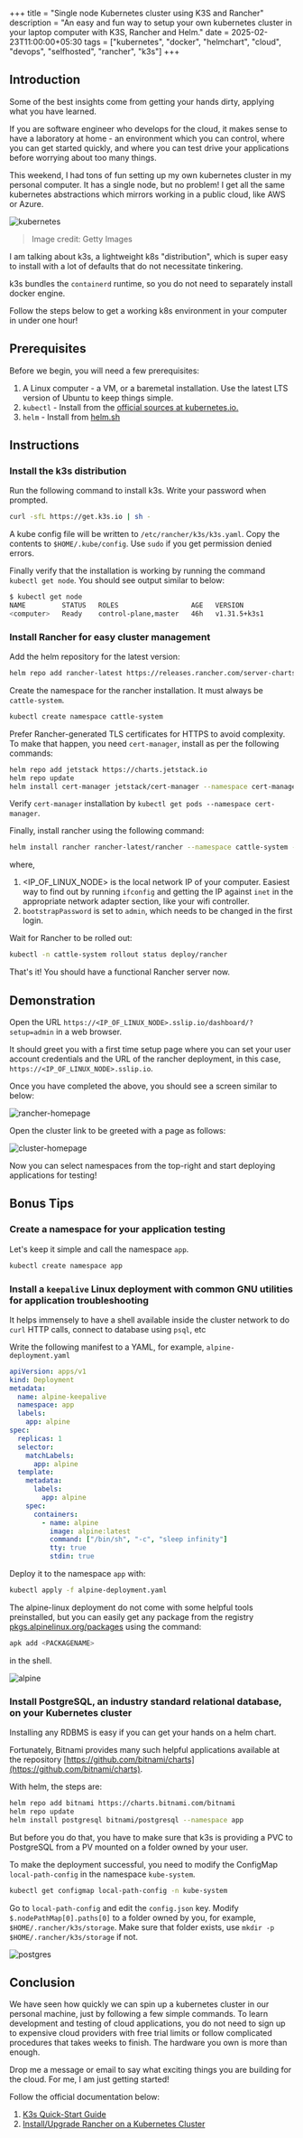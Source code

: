 +++
title = "Single node Kubernetes cluster using K3S and Rancher"
description = "An easy and fun way to setup your own kubernetes cluster in your laptop computer with K3S, Rancher and Helm."
date = 2025-02-23T11:00:00+05:30
tags = ["kubernetes", "docker", "helmchart", "cloud", "devops", "selfhosted", "rancher", "k3s"]
+++

## Introduction

Some of the best insights come from getting your hands dirty, applying what you have learned.

If you are software engineer who develops for the cloud, it makes sense to have a laboratory at home - an environment which you can control, where you can get started quickly, and where you can test drive your applications before worrying about too many things.

This weekend, I had tons of fun setting up my own kubernetes cluster in my personal computer. It has a single node, but no problem! I get all the same kubernetes abstractions which mirrors working in a public cloud, like AWS or Azure.

![kubernetes](/kubernetes-local/kubernetes.png)
> Image credit: Getty Images

I am talking about k3s, a lightweight k8s "distribution", which is super easy to install with a lot of defaults that do not necessitate tinkering.

k3s bundles the `containerd` runtime, so you do not need to separately install docker engine.

Follow the steps below to get a working k8s environment in your computer in under one hour!



## Prerequisites

Before we begin, you will need a few prerequisites:
1. A Linux computer - a VM, or a baremetal installation. Use the latest LTS version of Ubuntu to keep things simple.
2. `kubectl` - Install from the [official sources at kubernetes.io.](https://kubernetes.io/docs/tasks/tools/)
3. `helm` - Install from [helm.sh](https://helm.sh/)

## Instructions

### Install the k3s distribution

Run the following command to install k3s. Write your password when prompted.

```sh
curl -sfL https://get.k3s.io | sh - 
```

A kube config file will be written to `/etc/rancher/k3s/k3s.yaml`. Copy the contents to `$HOME/.kube/config`. Use `sudo` if you get permission denied errors.

Finally verify that the installation is working by running the command `kubectl get node`. You should see output similar to below:

```sh
$ kubectl get node
NAME         STATUS   ROLES                  AGE   VERSION
<computer>   Ready    control-plane,master   46h   v1.31.5+k3s1
```

### Install Rancher for easy cluster management

Add the helm repository for the latest version:

```sh
helm repo add rancher-latest https://releases.rancher.com/server-charts/latest
```

Create the namespace for the rancher installation. It must always be `cattle-system`.

```sh
kubectl create namespace cattle-system
```

Prefer Rancher-generated TLS certificates for HTTPS to avoid complexity. To make that happen, you need `cert-manager`, install as per the following commands:

```sh
helm repo add jetstack https://charts.jetstack.io
helm repo update
helm install cert-manager jetstack/cert-manager --namespace cert-manager --create-namespace --set crds.enabled=true
```

Verify `cert-manager` installation by `kubectl get pods --namespace cert-manager`.

Finally, install rancher using the following command:

```sh
helm install rancher rancher-latest/rancher --namespace cattle-system --set hostname=<IP_OF_LINUX_NODE>.sslip.io --set bootstrapPassword=admin
```

where,
1. <IP_OF_LINUX_NODE> is the local network IP of your computer. Easiest way to find out by running `ifconfig` and getting the IP against `inet` in the appropriate network adapter section, like your wifi controller.
2. `bootstrapPassword` is set to `admin`, which needs to be changed in the first login.

Wait for Rancher to be rolled out:
```sh
kubectl -n cattle-system rollout status deploy/rancher
```

That's it! You should have a functional Rancher server now.

## Demonstration

Open the URL `https://<IP_OF_LINUX_NODE>.sslip.io/dashboard/?setup=admin` in a web browser.

It should greet you with a first time setup page where you can set your user account credentials and the URL of the rancher deployment, in this case, `https://<IP_OF_LINUX_NODE>.sslip.io`.

Once you have completed the above, you should see a screen similar to below:

![rancher-homepage](/kubernetes-local/rancher-homepage.png)

Open the cluster link to be greeted with a page as follows:

![cluster-homepage](/kubernetes-local/cluster-homepage.png)

Now you can select namespaces from the top-right and start deploying applications for testing!

## Bonus Tips

### Create a namespace for your application testing

Let's keep it simple and call the namespace `app`.

```sh
kubectl create namespace app
```

### Install a `keepalive` Linux deployment with common GNU utilities for application troubleshooting

It helps immensely to have a shell available inside the cluster network to do `curl` HTTP calls, connect to database using `psql`, etc

Write the following manifest to a YAML, for example, `alpine-deployment.yaml`

```yaml
apiVersion: apps/v1
kind: Deployment
metadata:
  name: alpine-keepalive
  namespace: app
  labels:
    app: alpine
spec:
  replicas: 1
  selector:
    matchLabels:
      app: alpine
  template:
    metadata:
      labels:
        app: alpine
    spec:
      containers:
        - name: alpine
          image: alpine:latest
          command: ["/bin/sh", "-c", "sleep infinity"]
          tty: true
          stdin: true
```

Deploy it to the namespace `app` with:

```sh
kubectl apply -f alpine-deployment.yaml
```

The alpine-linux deployment do not come with some helpful tools preinstalled, but you can easily get any package from the registry [pkgs.alpinelinux.org/packages](https://pkgs.alpinelinux.org/packages) using the command:

```sh
apk add <PACKAGENAME>
```

in the shell.

![alpine](/kubernetes-local/alpine.png)


### Install PostgreSQL, an industry standard relational database, on your Kubernetes cluster

Installing any RDBMS is easy if you can get your hands on a helm chart.

Fortunately, Bitnami provides many such helpful applications available at the repository [https://github.com/bitnami/charts](https://github.com/bitnami/charts).

With helm, the steps are:

```sh
helm repo add bitnami https://charts.bitnami.com/bitnami
helm repo update
helm install postgresql bitnami/postgresql --namespace app
```

But before you do that, you have to make sure that k3s is providing a PVC to PostgreSQL from a PV mounted on a folder owned by your user.

To make the deployment successful, you need to modify the ConfigMap `local-path-config` in the namespace `kube-system`.

```sh
kubectl get configmap local-path-config -n kube-system
```

Go to `local-path-config` and edit the `config.json` key. Modify `$.nodePathMap[0].paths[0]` to a folder owned by you, for example, `$HOME/.rancher/k3s/storage`. Make sure that folder exists, use `mkdir -p $HOME/.rancher/k3s/storage` if not.

![postgres](/kubernetes-local/postgres.png)


## Conclusion

We have seen how quickly we can spin up a kubernetes cluster in our personal machine, just by following a few simple commands. To learn development and testing of cloud applications, you do not need to sign up to expensive cloud providers with free trial limits or follow complicated procedures that takes weeks to finish. The hardware you own is more than enough.

Drop me a message or email to say what exciting things you are building for the cloud. For me, I am just getting started!

Follow the official documentation below:
1. [K3s Quick-Start Guide](https://docs.k3s.io/quick-start)
2. [Install/Upgrade Rancher on a Kubernetes Cluster](https://ranchermanager.docs.rancher.com/v2.8/getting-started/installation-and-upgrade/install-upgrade-on-a-kubernetes-cluster)
